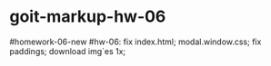 # goit-markup-hw-06
#homework-06-new
#hw-06: fix index.html; modal.window.css; fix paddings; download img`es 1x;